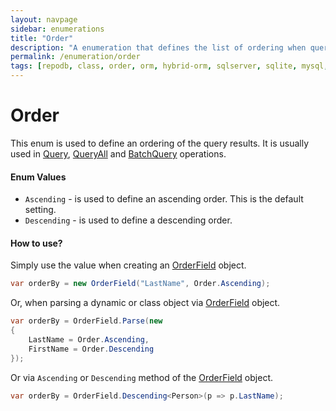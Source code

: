 ```yaml
---
layout: navpage
sidebar: enumerations
title: "Order"
description: "A enumeration that defines the list of ordering when querying a data from the database."
permalink: /enumeration/order
tags: [repodb, class, order, orm, hybrid-orm, sqlserver, sqlite, mysql, postgresql]
---
```


# Order

This enum is used to define an ordering of the query results. It is usually used in [Query](/operation/query), [QueryAll](/operation/queryall) and [BatchQuery](/operation/batchquery) operations.

#### Enum Values

- `Ascending` - is used to define an ascending order. This is the default setting.
- `Descending` - is used to define a descending order.

#### How to use?

Simply use the value when creating an [OrderField](/class/orderfield) object.

```csharp
var orderBy = new OrderField("LastName", Order.Ascending);
```

Or, when parsing a dynamic or class object via [OrderField](/class/orderfield) object.

```csharp
var orderBy = OrderField.Parse(new
{
    LastName = Order.Ascending,
    FirstName = Order.Descending
});
```

Or via `Ascending` or `Descending` method of the [OrderField](/class/orderfield) object.

```csharp
var orderBy = OrderField.Descending<Person>(p => p.LastName);
```